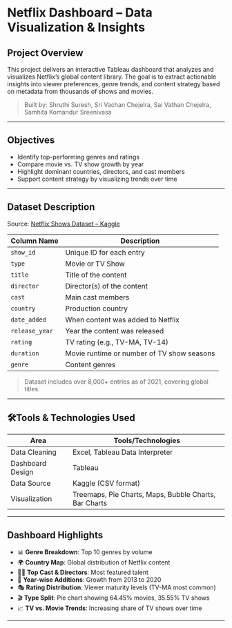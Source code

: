 #  Netflix Dashboard – Data Visualization & Insights

##  Project Overview

This project delivers an interactive Tableau dashboard that analyzes and visualizes Netflix’s global content library. The goal is to extract actionable insights into viewer preferences, genre trends, and content strategy based on metadata from thousands of shows and movies.

> Built by: Shruthi Suresh, Sri Vachan Chejelra, Sai Vathan Chejelra, Samhita Komandur Sreenivasa

---

##  Objectives

- Identify top-performing genres and ratings
- Compare movie vs. TV show growth by year
- Highlight dominant countries, directors, and cast members
- Support content strategy by visualizing trends over time

---

##  Dataset Description

Source: [Netflix Shows Dataset – Kaggle](https://www.kaggle.com/datasets/shivamb/netflix-shows)

| Column Name     | Description                                      |
|------------------|--------------------------------------------------|
| `show_id`        | Unique ID for each entry                         |
| `type`           | Movie or TV Show                                 |
| `title`          | Title of the content                             |
| `director`       | Director(s) of the content                       |
| `cast`           | Main cast members                                |
| `country`        | Production country                               |
| `date_added`     | When content was added to Netflix                |
| `release_year`   | Year the content was released                    |
| `rating`         | TV rating (e.g., TV-MA, TV-14)                   |
| `duration`       | Movie runtime or number of TV show seasons       |
| `genre`          | Content genres                                   |

> Dataset includes over 8,000+ entries as of 2021, covering global titles.

---

## 🛠Tools & Technologies Used

| Area             | Tools/Technologies            |
|------------------|-------------------------------|
| Data Cleaning    | Excel, Tableau Data Interpreter |
| Dashboard Design | Tableau                        |
| Data Source      | Kaggle (CSV format)            |
| Visualization    | Treemaps, Pie Charts, Maps, Bubble Charts, Bar Charts |

---

##  Dashboard Highlights

- 📊 **Genre Breakdown**: Top 10 genres by volume
- 🌍 **Country Map**: Global distribution of Netflix content
- 🧑‍🎬 **Top Cast & Directors**: Most featured talent
- 📅 **Year-wise Additions**: Growth from 2013 to 2020
- 🎭 **Rating Distribution**: Viewer maturity levels (TV-MA most common)
- 🎬 **Type Split**: Pie chart showing 64.45% movies, 35.55% TV shows
- 📈 **TV vs. Movie Trends**: Increasing share of TV shows over time

---



